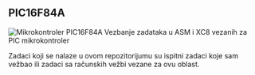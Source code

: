 ## PIC16F84A
![Mikrokontroler PIC16F84A](https://www.microchip.com/_images/ics/medium-PIC16F84A-PDIP-18.png "PIC16F84A")
Vezbanje zadataka u ASM i XC8 vezanih za PIC mikrokontroler

Zadaci koji se nalaze u ovom repozitorijumu su ispitni zadaci koje sam vežbao ili zadaci sa računskih vežbi vezane za ovu oblast.
